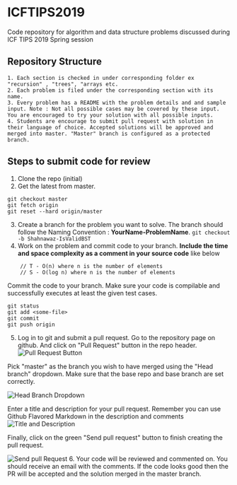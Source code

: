 # ICFTIPS2019
Code repository for algorithm and data structure problems discussed during ICF TIPS 2019 Spring session

## Repository Structure
    1. Each section is checked in under corresponding folder ex "recursion" , "trees", "arrays etc.
    2. Each problem is filed under the corresponding section with its name.
    3. Every problem has a README with the problem details and and sample input. Note : Not all possible cases may be covered by these input. You are encouraged to try your solution with all possible inputs.
    4. Students are encourage to submit pull request with solution in their language of choice. Accepted solutions will be approved and merged into master. "Master" branch is configured as a protected branch. 
    
## Steps to submit code for review
1. Clone the repo (initial)
2. Get the latest from master.
``` 
git checkout master   
git fetch origin  
git reset --hard origin/master   
```
3. Create a branch for the problem you want to solve. The branch should follow the Naming Convention : **YourName-ProblemName**. 
``` git checkout -b Shahnawaz-IsValidBST ```
4. Work on the problem and commit code to your branch. **Include the time and space complexity as a comment in your source code** like below
```     
    // T - O(n) where n is the number of elements
    // S - O(log n) where n is the number of elements
```
Commit the code to your branch. Make sure your code is compilable and successfully executes at least the given test cases.
```
git status
git add <some-file>
git commit
git push origin
```
5. Log in to git and submit a pull request.
Go to the repository page on github. And click on "Pull Request" button in the repo header.
![Pull Request Button](./images/pr1.png)


Pick "master" as the  branch you wish to have merged using the "Head branch" dropdown. Make sure that the base repo and base branch are set correctly.

![Head Branch Dropdown](./images/pr2.png)


Enter a title and description for your pull request. Remember you can use Github Flavored Markdown in the description and comments
![Title and Description](./images/pr3.png)


Finally, click on the green "Send pull request" button to finish creating the pull request.

![Send pull Request](./images/pr4.png)
6. Your code will be reviewed and commented on. You should receive an email with the comments. If the code looks good then the PR will be accepted and the solution merged in the master branch.
